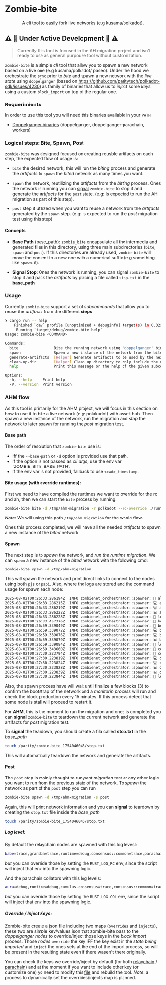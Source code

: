 # Zombie-bite

<div align="center">
<p>A cli tool to easily fork live networks (e.g kusama/polkadot).</p>
</div>

## :warning: :construction: Under Active Development :construction: :warning:

> Currently this tool is focused in the AH migration project and isn't ready to use as general purpouse tool without customization.


`zombie-bite` is a simple _cli_ tool that allow you to spawn a new network based on a live one (e.g kusama/polkadot/ paseo). Under the hood we orchestrate the `sync` prior to _bite_ and spawn a new network with the _live state_ using `doppelganger` (based on https://github.com/paritytech/polkadot-sdk/issues/4230) as family of binaries that allow us to _inject_ some _keys_ using a custom `block_import` on top of the regular one.


### Requerimients

In order to use this tool you will need this binaries available in your `PATH`

 - [Doppelganger binaries](https://github.com/paritytech/doppelganger-wrapper) (doppelganger, doppelganger-parachain, workers)

### Logical steps: Bite, Spawn, Post

`zombie-bite` was designed focused on creating reusble artifacts on each step, the expected flow  of usage is:

- `bite` the desired network, this will run the _biting_ process and generate the _artifacts_ to `spawn` the _bited_ network as many times you want.

- `spawn` the network, reutilizing the _artifacts_ from the _bitting_ process. Ones the network is running you can [signal](#signal-stop) `zombie-bite` to stop it and generate the _artifacts_ for the `post` state.
(e.g: Is expected to run the AH migration as part of this step).

- `post` step it utilized when you want to reuse a network from the _artifacts_ generated by the `spawn` step. (e.g: Is expected to run the _post_ migration test using this step)

#### Concepts
- <a id="base_path"></a> __Base Path__ (base_path): `zombie_bite` encapsulate all the intermedia and generated files in this directory, using three main subdirectories (`bite`, `spawn` and `post`).
If this directories are already used, `zombie-bite` will move the content to a new one with a numerical suffix (e.g something like `spawn.0`).

- <a id="signal-stop"></a>__Signal Stop__: Ones the network is running, you can signal `zombie-bite` to stop it and pack the _artifacts_ by placing a file called `stop.txt` in the __base_path__

### Usage

Currently `zombie-bite` support a set of _subcommands_ that allow you to reuse the _artifacts_ from the different __steps__

```sh
❯ cargo run -- help
    Finished `dev` profile [unoptimized + debuginfo] target(s) in 0.32s
     Running `target/debug/zombie-bite help`
Usage: zombie-bite <COMMAND>

Commands:
  bite                Bite the running network using 'doppelganger' binaries, and generate the artifacts for spawning
  spawn               Spawn a new instance of the network from the bite step
  generate-artifacts  [Helper] Generate artifacts to be used by the next step (only 'spawn' and 'post' allowed)
  clean-up-dir        [Helper] Clean up directory to only include the needed artifacts
  help                Print this message or the help of the given subcommand(s)

Options:
  -h, --help     Print help
  -V, --version  Print version
```


### AHM flow

As this tool is primarily for the AHM project, we will focus in this section on how to use it to bite a live network (e.g: polakadot) with asset-hub. Then spawn a new instance of the network, run the migration and _stop_ the network to later spawn for running the _post_ migration test.

#### Base path

The order of resolution that `zombie-bite` use is:
- Iff the `--base-path` or `-d` option is provided use that path.
- If the option is not passed as _cli args_, use the env var 'ZOMBIE_BITE_BASE_PATH'.
- If the env var is not provided, fallback to use `<cwd>_timestamp`.

#### Bite usage (with override runtimes):

First we need to have compiled the runtimes we want to override for the rc and ah, then we can start the `bite` process by running.

```sh
zombie-bite bite -d /tmp/ahm-migration -r polkadot --rc-override ./runtime_wasm/polkadot_runtime.compact.compressed.wasm --ah-override ./runtime_wasm/asset_hub_polkadot_runtime.compact.compressed.wasm
```

_Note_: We will using this path `/tmp/ahm-migration` for the whole flow.

Ones this process completed, we will have all the needed _artifacts_ to spawn a new instance of the _bited_ network

#### Spawn

The next step is to _spawn_ the network, and _run the runtime migration_. We can `spawn` a new instance of the _bited_ network with the following cmd:

```bash
zombie-bite spawn -d /tmp/ahm-migration
```

This will spawn the network and print direct links to connect to the nodes using both `pjs` or `papi`. Also, where the logs are stored and the command usage for spawn each node:

```bash
2025-08-02T00:26:33.286194Z  INFO zombienet_orchestrator::spawner: 🚀 alice, should be running now
2025-08-02T00:26:33.286215Z  INFO zombienet_orchestrator::spawner: 💻 alice: direct link (pjs) https://polkadot.js.org/apps/?rpc=ws://127.0.0.1:60568#/explorer
2025-08-02T00:26:33.286219Z  INFO zombienet_orchestrator::spawner: 💻 alice: direct link (papi) https://dev.papi.how/explorer#networkId=custom&endpoint=ws://127.0.0.1:60568
2025-08-02T00:26:33.286222Z  INFO zombienet_orchestrator::spawner: 📊 alice: metrics link http://127.0.0.1:56245/metrics
2025-08-02T00:26:33.286228Z  INFO zombienet_orchestrator::spawner: 📓 logs cmd: tail -f /parity/zombie-bite_1754046046/post/alice/alice.log
2025-08-02T00:26:33.457376Z  INFO zombienet_orchestrator::spawner: 🚀 bob, spawning.... with command: doppelganger --chain /parity/zombie-bite_1754046046/post/bob/cfg/polkadot.json --name bob --rpc-cors all --rpc-methods unsafe --node-key 81b637d8fcd2c6da6359e6963113a1170de795e4b725b84d1e0b4cfd9ec58ce9 --no-telemetry --prometheus-external --validator --insecure-validator-i-know-what-i-do --prometheus-port 56250 --rpc-port 56249 --listen-addr /ip4/0.0.0.0/tcp/56251/ws --base-path /parity/zombie-bite_1754046046/post/bob/data --bootnodes /ip4/127.0.0.1/tcp/56246/ws/p2p/12D3KooWQCkBm1BYtkHpocxCwMgR8yjitEeHGx8spzcDLGt2gkBm -l=babe=trace,grandpa=info,runtime=trace,consensus::common=trace,parachain=debug --discover-local --allow-private-ip --no-hardware-benchmarks
2025-08-02T00:26:59.339049Z  INFO zombienet_orchestrator::spawner: 🚀 bob, should be running now
2025-08-02T00:26:59.339072Z  INFO zombienet_orchestrator::spawner: 💻 bob: direct link (pjs) https://polkadot.js.org/apps/?rpc=ws://127.0.0.1:56249#/explorer
2025-08-02T00:26:59.339076Z  INFO zombienet_orchestrator::spawner: 💻 bob: direct link (papi) https://dev.papi.how/explorer#networkId=custom&endpoint=ws://127.0.0.1:56249
2025-08-02T00:26:59.339079Z  INFO zombienet_orchestrator::spawner: 📊 bob: metrics link http://127.0.0.1:56250/metrics
2025-08-02T00:26:59.339084Z  INFO zombienet_orchestrator::spawner: 📓 logs cmd: tail -f /parity/zombie-bite_1754046046/post/bob/bob.log
2025-08-02T00:26:59.343660Z  INFO zombienet_orchestrator::spawner: 🚀 collator, spawning.... with command: doppelganger-parachain --chain /parity/zombie-bite_1754046046/post/collator/cfg/1000.json --name collator --rpc-cors all --rpc-methods unsafe --node-key 53cf10627db4ce8abcddad56fc510cdfc58bfe587b0cbb6772f1f0727266e565 --prometheus-external --collator --prometheus-port 56255 --rpc-port 60569 --listen-addr /ip4/0.0.0.0/tcp/56256/ws --base-path /parity/zombie-bite_1754046046/post/collator/data --relay-chain-rpc-urls ws://127.0.0.1:60568 -l=aura=debug,runtime=debug,cumulus-consensus=trace,consensus::common=trace,parachain::collation-generation=trace,parachain::collator-protocol=trace,parachain=debug,xcm=trace --force-authoring --discover-local --allow-private-ip --no-hardware-benchmarks -- --base-path /parity/zombie-bite_1754046046/post/collator/relay-data --chain /parity/zombie-bite_1754046046/post/collator/cfg/polkadot.json --execution wasm --port 56252 --prometheus-port 56253
2025-08-02T00:27:30.223794Z  INFO zombienet_orchestrator::spawner: 🚀 collator, should be running now
2025-08-02T00:27:30.223819Z  INFO zombienet_orchestrator::spawner: 💻 collator: direct link (pjs) https://polkadot.js.org/apps/?rpc=ws://127.0.0.1:60569#/explorer
2025-08-02T00:27:30.223824Z  INFO zombienet_orchestrator::spawner: 💻 collator: direct link (papi) https://dev.papi.how/explorer#networkId=custom&endpoint=ws://127.0.0.1:60569
2025-08-02T00:27:30.223828Z  INFO zombienet_orchestrator::spawner: 📊 collator: metrics link http://127.0.0.1:56255/metrics
2025-08-02T00:27:30.223839Z  INFO zombienet_orchestrator::spawner: 📊 collator: collator full-node metrics link http://127.0.0.1:56253/metrics
2025-08-02T00:27:30.223844Z  INFO zombienet_orchestrator::spawner: 📓 logs cmd: tail -f /parity/zombie-bite_1754046046/post/collator/collator.log
```

Also, the spawn process have will wait until finalize a few blocks (3) to confirm the bootstrap of the network and a _monitorin process_ will run and check the block production every 15 minutes.
If this process detect that some node is stall will proceed to restart it.

For __AHM__, this is the moment to run the migration and ones is completed you can __signal__ `zombie-bite` to teardown the current network and generate the artifacts for _post_ migration test.

To __signal__ the teardown, you should create a fila called __stop.txt__ in the _base_path_

```bash
touch /parity/zombie-bite_1754046046/stop.txt
```

This will automatically teardown the network and generate the artifacts.

#### Post

The `post` step is mainly thought to run _post migration_ test or any other logic you want to run from the previous state of the network.
To _spawn_ the network as part of the `post` step you can run

```bash
zombie-bite spawn -d /tmp/ahm-migration -s post
```

Again, this will print network information and you can __signal__ to teardown by creating the `stop.txt` file inside the _base_path_

```bash
touch /parity/zombie-bite_1754046046/stop.txt
```



##### Log level:

By default the relaychain nodes are spawned with this log levesl:

```sh
babe=trace,grandpa=trace,runtime=debug,consensus::common=trace,parachain=debug,sync=debug
```
_but_ you can override those by setting the `RUST_LOG_RC` env, since the script will inject that env into the spawning logic.

And the parachain collators with this log levels:

```sh
aura=debug,runtime=debug,cumulus-consensus=trace,consensus::common=trace,parachain::collation-generation=trace,parachain::collator-protocol=trace,parachain=debug,xcm=trace
```
_but_ you can override those by setting the `RUST_LOG_COL` env, since the script will inject that env into the spawning logic.


##### Override / Inject Keys:

Zombie-bite create a json file including two maps (`overrides` and `injects`), these two are simple key/values json that zombie-bite pass to the _doppelganger nodes_ to override/inject those keys in the _block import_ process. Those _nodes_ `override` the key IFF the key exist in the _state being imported_ and `inject` the ones sets at the end of the import process, so will be present in the resulting state even if there wasen't there originally.

You can check the keys we override/inject by default (for both [relaychain](https://github.com/pepoviola/zombie-bite/blob/main/src/overrides.rs#L8) / [parachain](https://github.com/pepoviola/zombie-bite/blob/main/src/overrides.rs#L136)) and at the moment if you want to include other key (or customize one) yo need to modify this [file](https://github.com/pepoviola/zombie-bite/blob/main/src/overrides.rs) and rebuild the tool. _Note_: a process to dynamically set the overrides/injects map is planned.
